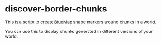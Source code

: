 # discover-border-chunks

This is a script to create [BlueMap](https://github.com/BlueMap-Minecraft/BlueMap) shape markers around chunks in a world.

You can use this to display chunks generated in different versions of your world.  
